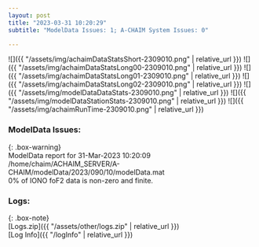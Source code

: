 ```yaml
---
layout: post
title: "2023-03-31 10:20:29"
subtitle: "ModelData Issues: 1; A-CHAIM System Issues: 0"

---
```


![]({{ "/assets/img/achaimDataStatsShort-2309010.png" | relative_url }})
![]({{ "/assets/img/achaimDataStatsLong00-2309010.png" | relative_url }})
![]({{ "/assets/img/achaimDataStatsLong01-2309010.png" | relative_url }})
![]({{ "/assets/img/achaimDataStatsLong02-2309010.png" | relative_url }})
![]({{ "/assets/img/modelDataDataStats-2309010.png" | relative_url }})
![]({{ "/assets/img/modelDataStationStats-2309010.png" | relative_url }})
![]({{ "/assets/img/achaimRunTime-2309010.png" | relative_url }})


### ModelData Issues:  
  
{: .box-warning}  
 ModelData report for 31-Mar-2023 10:20:09   
 /home/chaim/ACHAIM_SERVER/A-CHAIM/modelData/2023/090/10/modelData.mat   
 0% of IONO foF2 data is non-zero and finite.   
  


### Logs:  
  
{: .box-note}  
[Logs.zip]({{ "/assets/other/logs.zip" | relative_url }})  
[Log Info]({{ "/logInfo" | relative_url }})  
